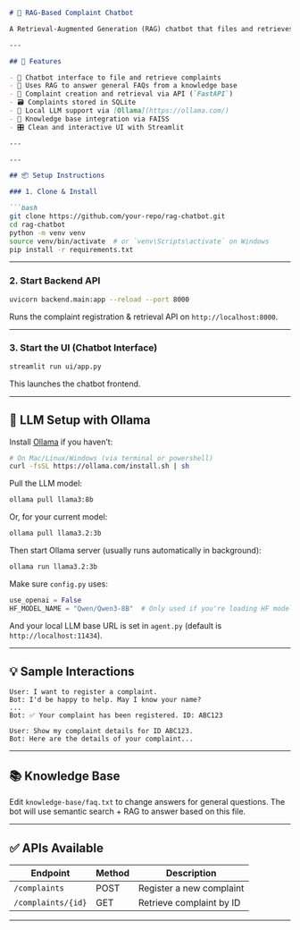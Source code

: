 ```markdown
# 🧠 RAG-Based Complaint Chatbot

A Retrieval-Augmented Generation (RAG) chatbot that files and retrieves customer complaints using a REST API and LLM-based reasoning with memory and knowledge integration.

---

## 🚀 Features

- 💬 Chatbot interface to file and retrieve complaints
- 🧠 Uses RAG to answer general FAQs from a knowledge base
- 🔧 Complaint creation and retrieval via API (`FastAPI`)
- 🗃️ Complaints stored in SQLite
- 🧠 Local LLM support via [Ollama](https://ollama.com/)
- 📄 Knowledge base integration via FAISS
- 🎛️ Clean and interactive UI with Streamlit

---

---

## 📦 Setup Instructions

### 1. Clone & Install

```bash
git clone https://github.com/your-repo/rag-chatbot.git
cd rag-chatbot
python -m venv venv
source venv/bin/activate  # or `venv\Scripts\activate` on Windows
pip install -r requirements.txt
````

---

### 2. Start Backend API

```bash
uvicorn backend.main:app --reload --port 8000
```

Runs the complaint registration & retrieval API on `http://localhost:8000`.

---

### 3. Start the UI (Chatbot Interface)

```bash
streamlit run ui/app.py
```

This launches the chatbot frontend.

---

## 🤖 LLM Setup with Ollama

Install [Ollama](https://ollama.com/) if you haven’t:

```bash
# On Mac/Linux/Windows (via terminal or powershell)
curl -fsSL https://ollama.com/install.sh | sh
```

Pull the LLM model:

```bash
ollama pull llama3:8b
```

Or, for your current model:

```bash
ollama pull llama3.2:3b
```

Then start Ollama server (usually runs automatically in background):

```bash
ollama run llama3.2:3b
```

Make sure `config.py` uses:

```python
use_openai = False
HF_MODEL_NAME = "Qwen/Qwen3-8B"  # Only used if you're loading HF models manually
```

And your local LLM base URL is set in `agent.py` (default is `http://localhost:11434`).

---

## 💡 Sample Interactions

```
User: I want to register a complaint.
Bot: I'd be happy to help. May I know your name?
...
Bot: ✅ Your complaint has been registered. ID: ABC123
```

```
User: Show my complaint details for ID ABC123.
Bot: Here are the details of your complaint...
```

---

## 📚 Knowledge Base

Edit `knowledge-base/faq.txt` to change answers for general questions. The bot will use semantic search + RAG to answer based on this file.

---

## ✅ APIs Available

| Endpoint           | Method | Description              |
| ------------------ | ------ | ------------------------ |
| `/complaints`      | POST   | Register a new complaint |
| `/complaints/{id}` | GET    | Retrieve complaint by ID |

---